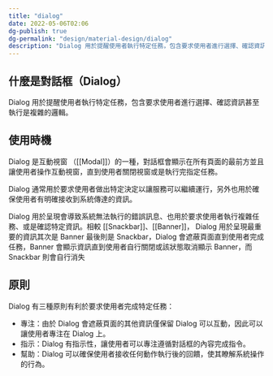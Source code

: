 ```yaml
---
title: "dialog"
date: 2022-05-06T02:06
dg-publish: true
dg-permalink: "design/material-design/dialog"
description: "Dialog 用於提醒使用者執行特定任務，包含要求使用者進行選擇、確認資訊甚至執行是複雜的邏輯..."
---
```

## 什麼是對話框（Dialog）
Dialog 用於提醒使用者執行特定任務，包含要求使用者進行選擇、確認資訊甚至執行是複雜的邏輯。
## 使用時機
Dialog 是互動視窗 （[[Modal]]）的一種，對話框會顯示在所有頁面的最前方並且讓使用者操作互動視窗，直到使用者關閉視窗或是執行完指定任務。

Dialog 通常用於要求使用者做出特定決定以讓服務可以繼續運行，另外也用於確保使用者有明確接收到系統傳達的資訊。

Dialog 用於呈現會導致系統無法執行的錯誤訊息、也用於要求使用者執行複雜任務、或是確認特定資訊。相較 [[Snackbar]]、[[Banner]]， Dialog 用於呈現最重要的資訊其次是 Banner 最後則是 Snackbar，Dialog 會遮蔽頁面直到使用者完成任務，Banner 會顯示資訊直到使用者自行關閉或該狀態取消顯示 Banner，而 Snackbar 則會自行消失

## 原則
Dialog 有三種原則有利於要求使用者完成特定任務：
- 專注：由於 Dialog 會遮蔽頁面的其他資訊僅保留 Dialog 可以互動，因此可以讓使用者專注在 Dialog 上。
- 指示：Dialog 有指示性，讓使用者可以專注遵循對話框的內容完成指令。
- 幫助：Dialog 可以確保使用者接收任何動作執行後的回饋，使其瞭解系統操作的行為。